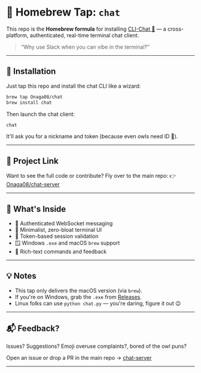 # 🧪 Homebrew Tap: `chat`

This repo is the **Homebrew formula** for installing [CLI-Chat 🦉](https://github.com/Onaga08/CLI-Chat) — a cross-platform, authenticated, real-time terminal chat client.

> “Why use Slack when you can vibe in the terminal?”

---

## 🍺 Installation

Just tap this repo and install the chat CLI like a wizard:

```bash
brew tap Onaga08/chat
brew install chat
````

Then launch the chat client:

```bash
chat
```

It'll ask you for a nickname and token (because even owls need ID 🪪).

---

## 🔗 Project Link

Want to see the full code or contribute?
Fly over to the main repo:
👉 [Onaga08/chat-server](https://github.com/Onaga08/CLI-Chat)

---

## 🦉 What's Inside

* 🧠 Authenticated WebSocket messaging
* 🎯 Minimalist, zero-bloat terminal UI
* 🔐 Token-based session validation
* 🪟 Windows `.exe` and macOS `brew` support
* 💬 Rich-text commands and feedback

---

## 💡 Notes

* This tap only delivers the macOS version (via `brew`).
* If you're on Windows, grab the `.exe` from [Releases](https://github.com/Onaga08/CLI-Chat/releases).
* Linux folks can use `python chat.py` — you're daring, figure it out 😉

---

## 📬 Feedback?

Issues? Suggestions? Emoji overuse complaints?, bored of the owl puns?

Open an issue or drop a PR in the main repo → [chat-server](https://github.com/Onaga08/chat-server)

---

